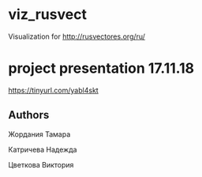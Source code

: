 # viz_rusvect
Visualization for http://rusvectores.org/ru/

# project presentation 17.11.18
https://tinyurl.com/yabl4skt 

## Authors
Жордания Тамара

Катричева Надежда

Цветкова Виктория
